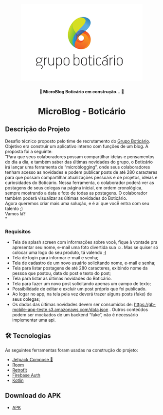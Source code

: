 <h1 align="center">
    <img alt="MicloBlog Boticário" title="#MicroBlogBoticario" src="./assets/banner.png" />
</h1>

<h4 align="center">
	🚧 MicroBlog Boticário em construção... 🚧
</h4>

<h1 align="center">MicroBlog - Boticário</h1>

## Descrição do Projeto
<p align="left">
                Desafio técnico proposto pelo time de recrutamento do <a href="https://www.grupoboticario.com.br/pt/Paginas/Inicial.aspx">Grupo Boticário</a>. Objetivo era construir um aplicativo interno com funções de um blog. A proposta foi a seguinte: </br>
                "Para que seus colaboradores possam compartilhar ideias e pensamentos do dia a dia, e também saber das últimas novidades do grupo, o Boticário irá lançar uma ferramenta de “microblogging”, onde seus colaboradores tenham acesso as novidades  e podem publicar posts de até 280 caracteres para que possam compartilhar atualizações pessoais e de projetos, ideias e curiosidades do Boticário.
Nessa ferramenta, o colaborador poderá ver as postagens de seus colegas na página inicial, em ordem cronológica, sempre mostrando a data e foto de todas as postagens. O colaborador também poderá visualizar as últimas novidades do Boticário.</br>
Agora queremos criar mais uma solução, e é aí que você̂ entra com seu talento ;)</br>
Vamos lá?</br>
"
</p>

### Requisitos 

- Tela de splash screen com informações sobre você, fique à vontade pra apresentar seu nome, e-mail uma foto divertida sua ☺. Mas se quiser só colocar uma logo do seu produto, tá valendo ;)
- Tela de login para informar e-mail e senha;
- Tela de cadastro de um novo usuário solicitando nome, e-mail e senha;
- Tela para listar postagens de até 280 caracteres, exibindo nome da pessoa que postou, data do post e texto do post;
-  Tela para listar as últimas novidades do Boticário. 
- Tela para fazer um novo post solicitando apenas um campo de texto;
- Possibilidade de editar e excluir um post próprio que foi publicado.
- Ao logar no app, na tela pela vez deverá trazer alguns posts (fake) de seus colegas;
- Os dados das últimas novidades devem ser consumidos de:  https://gb-mobile-app-teste.s3.amazonaws.com/data.json . Outros conteúdos podem ser mockados de um backend “fake”, não é necessário implementar uma api.


## 🛠 Tecnologias

As seguintes ferramentas foram usadas na construção do projeto:

- [Jetpack Compose 🚀](https://developer.android.com/jetpack/compose?gclid=CjwKCAjwmqKJBhAWEiwAMvGt6MF1iba-lSoaj_WuGEyO_1bKNjHbC-_bXir_x2_DTl_AH0R8i0FxUxoC-wwQAvD_BwE&gclsrc=aw.ds)
- [Room](https://developer.android.com/jetpack/androidx/releases/room?gclid=CjwKCAjwmqKJBhAWEiwAMvGt6NBRXuRXwyY0-BRTao4vTsurfecg3YOHLhWXCGuIvJQ9lNvI8ra7ABoCQaIQAvD_BwE&gclsrc=aw.ds)
- [Retrofit](https://square.github.io/retrofit/)
- [Firebase Auth](https://firebase.google.com/docs/auth)
- [Kotlin](https://kotlinlang.org/)


## Download do APK
- [APK](https://github.com/victorsantanaa/MicroBlogBoticario/blob/main/microblog-boticario-victor_santana.apk)
